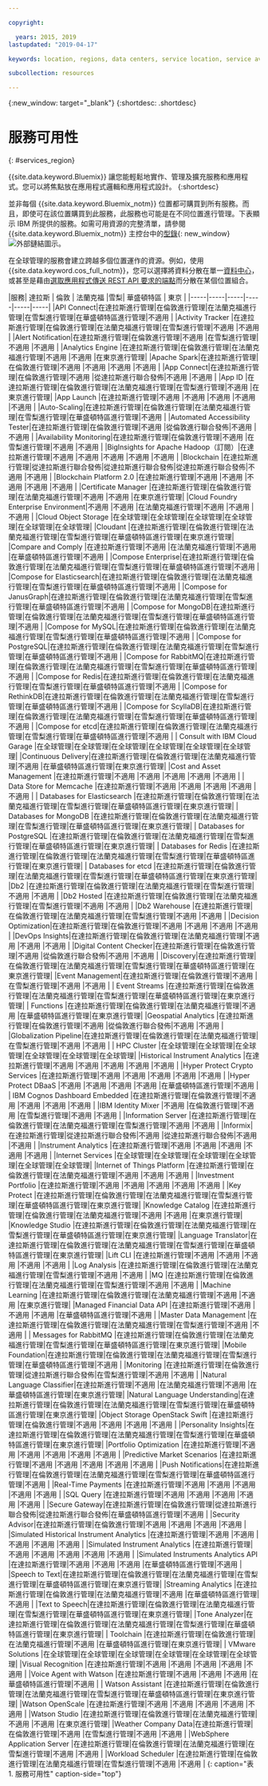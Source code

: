```yaml
---

copyright:

  years: 2015, 2019
lastupdated: "2019-04-17"

keywords: location, regions, data centers, service location, service availability

subcollection: resources

---
```

{:new_window: target="_blank"}
{:shortdesc: .shortdesc}


# 服務可用性
{: #services_region}

{{site.data.keyword.Bluemix}} 讓您能輕鬆地實作、管理及擴充服務和應用程式。您可以將焦點放在應用程式邏輯和應用程式設計。
{:shortdesc}

並非每個 {{site.data.keyword.Bluemix_notm}} 位置都可購買到所有服務。而且，即使可在該位置購買到此服務，此服務也可能是在不同位置進行管理。下表顯示 IBM 所提供的服務。如需可用資源的完整清單，請參閱 {{site.data.keyword.Bluemix_notm}} 主控台中的[型錄](https://cloud.ibm.com/catalog){: new_window} ![外部鏈結圖示](../icons/launch-glyph.svg "外部鏈結圖示")。

在全球管理的服務會建立跨越多個位置運作的資源。例如，使用 {{site.data.keyword.cos_full_notm}}，您可以選擇將資料分散在單一[資料中心](/docs/overview?topic=overview-zero-downtime#data_center)，或甚至是藉由[選取應用程式傳送 REST API 要求的端點](/docs/services/cloud-object-storage/basics?topic=cloud-object-storage-service-availability#service-availability)而分散在某個位置組合。

<!-- Do not manually change the table or add content after the table. -->
<!-- Everything after the second line of the table will be deleted. -->
<!-- Also, do not change the number of dashes in the second line. -->
<!-- Ping @natimpe for details. -->

|服務| 達拉斯 | 倫敦 | 法蘭克福 |雪梨| 華盛頓特區 | 東京 |
|-----|-----|-----|-----|-----|-----|
|API Connect|在達拉斯進行管理|在倫敦進行管理|在法蘭克福進行管理|在雪梨進行管理|在華盛頓特區進行管理|不適用 | 
|Activity Tracker |在達拉斯進行管理|在倫敦進行管理|在法蘭克福進行管理|在雪梨進行管理|不適用 |不適用 | 
|Alert Notification|在達拉斯進行管理|在倫敦進行管理|不適用 |在雪梨進行管理|不適用 |不適用 | 
|Analytics Engine |在達拉斯進行管理|在倫敦進行管理|在法蘭克福進行管理|不適用 |不適用 |在東京進行管理| 
|Apache Spark|在達拉斯進行管理|在倫敦進行管理|不適用 |不適用 |不適用 |不適用 | 
|App Connect|在達拉斯進行管理|在倫敦進行管理|不適用 |從達拉斯進行聯合發佈|不適用 |不適用 | 
|App ID |在達拉斯進行管理|在倫敦進行管理|在法蘭克福進行管理|在雪梨進行管理|不適用 |在東京進行管理| 
|App Launch |在達拉斯進行管理|不適用 |不適用 |不適用 |不適用 |不適用 | 
|Auto-Scaling|在達拉斯進行管理|在倫敦進行管理|在法蘭克福進行管理|在雪梨進行管理|在華盛頓特區進行管理|不適用 | 
|Automated Accessibility Tester|在達拉斯進行管理|在倫敦進行管理|不適用 |從倫敦進行聯合發佈|不適用 |不適用 | 
|Availability Monitoring|在達拉斯進行管理|在倫敦進行管理|不適用 |在雪梨進行管理|不適用 |不適用 | 
|BigInsights for Apache Hadoop（訂閱）|在達拉斯進行管理|不適用 |不適用 |不適用 |不適用 |不適用 | 
|Blockchain |在達拉斯進行管理|從達拉斯進行聯合發佈|從達拉斯進行聯合發佈|從達拉斯進行聯合發佈|不適用 |不適用 | 
|Blockchain Platform 2.0 |在達拉斯進行管理|不適用 |不適用 |不適用 |不適用 |不適用 | 
|Certificate Manager |在達拉斯進行管理|在倫敦進行管理|在法蘭克福進行管理|不適用 |不適用 |在東京進行管理| 
|Cloud Foundry Enterprise Environment|不適用 |不適用 |在法蘭克福進行管理|不適用 |不適用 |不適用 | 
|Cloud Object Storage |在全球管理|在全球管理|在全球管理|在全球管理|在全球管理|在全球管理| 
|Cloudant |在達拉斯進行管理|在倫敦進行管理|在法蘭克福進行管理|在雪梨進行管理|在華盛頓特區進行管理|在東京進行管理| 
|Compare and Comply |在達拉斯進行管理|不適用 |在法蘭克福進行管理|不適用 |在華盛頓特區進行管理|不適用 | 
|Compose Enterprise|在達拉斯進行管理|在倫敦進行管理|在法蘭克福進行管理|在雪梨進行管理|在華盛頓特區進行管理|不適用 | 
|Compose for Elasticsearch|在達拉斯進行管理|在倫敦進行管理|在法蘭克福進行管理|在雪梨進行管理|在華盛頓特區進行管理|不適用 | 
|Compose for JanusGraph|在達拉斯進行管理|在倫敦進行管理|在法蘭克福進行管理|在雪梨進行管理|在華盛頓特區進行管理|不適用 | 
|Compose for MongoDB|在達拉斯進行管理|在倫敦進行管理|在法蘭克福進行管理|在雪梨進行管理|在華盛頓特區進行管理|不適用 | 
|Compose for MySQL|在達拉斯進行管理|在倫敦進行管理|在法蘭克福進行管理|在雪梨進行管理|在華盛頓特區進行管理|不適用 | 
|Compose for PostgreSQL|在達拉斯進行管理|在倫敦進行管理|在法蘭克福進行管理|在雪梨進行管理|在華盛頓特區進行管理|不適用 | 
|Compose for RabbitMQ|在達拉斯進行管理|在倫敦進行管理|在法蘭克福進行管理|在雪梨進行管理|在華盛頓特區進行管理|不適用 | 
|Compose for Redis|在達拉斯進行管理|在倫敦進行管理|在法蘭克福進行管理|在雪梨進行管理|在華盛頓特區進行管理|不適用 | 
|Compose for RethinkDB|在達拉斯進行管理|在倫敦進行管理|在法蘭克福進行管理|在雪梨進行管理|在華盛頓特區進行管理|不適用 | 
|Compose for ScyllaDB|在達拉斯進行管理|在倫敦進行管理|在法蘭克福進行管理|在雪梨進行管理|在華盛頓特區進行管理|不適用 | 
|Compose for etcd|在達拉斯進行管理|在倫敦進行管理|在法蘭克福進行管理|在雪梨進行管理|在華盛頓特區進行管理|不適用 | 
| Consult with IBM Cloud Garage |在全球管理|在全球管理|在全球管理|在全球管理|在全球管理|在全球管理| 
|Continuous Delivery|在達拉斯進行管理|在倫敦進行管理|在法蘭克福進行管理|不適用 |在華盛頓特區進行管理|在東京進行管理| 
|Cost and Asset Management |在達拉斯進行管理|不適用 |不適用 |不適用 |不適用 |不適用 | 
| Data Store for Memcache |在達拉斯進行管理|不適用 |不適用 |不適用 |不適用 |不適用 | 
| Databases for Elasticsearch |在達拉斯進行管理|在倫敦進行管理|在法蘭克福進行管理|在雪梨進行管理|在華盛頓特區進行管理|在東京進行管理| 
| Databases for MongoDB |在達拉斯進行管理|在倫敦進行管理|在法蘭克福進行管理|在雪梨進行管理|在華盛頓特區進行管理|在東京進行管理| 
| Databases for PostgreSQL |在達拉斯進行管理|在倫敦進行管理|在法蘭克福進行管理|在雪梨進行管理|在華盛頓特區進行管理|在東京進行管理| 
| Databases for Redis |在達拉斯進行管理|在倫敦進行管理|在法蘭克福進行管理|在雪梨進行管理|在華盛頓特區進行管理|在東京進行管理| 
| Databases for etcd |在達拉斯進行管理|在倫敦進行管理|在法蘭克福進行管理|在雪梨進行管理|在華盛頓特區進行管理|在東京進行管理| 
|Db2 |在達拉斯進行管理|在倫敦進行管理|在法蘭克福進行管理|在雪梨進行管理|不適用 |不適用 | 
|Db2 Hosted |在達拉斯進行管理|在倫敦進行管理|在法蘭克福進行管理|在雪梨進行管理|不適用 |不適用 | 
|Db2 Warehouse |在達拉斯進行管理|在倫敦進行管理|在法蘭克福進行管理|在雪梨進行管理|不適用 |不適用 | 
|Decision Optimization|在達拉斯進行管理|在倫敦進行管理|不適用 |不適用 |不適用 |不適用 | 
|DevOps Insights|在達拉斯進行管理|在倫敦進行管理|在法蘭克福進行管理|不適用 |不適用 |不適用 | 
|Digital Content Checker|在達拉斯進行管理|在倫敦進行管理|不適用 |從倫敦進行聯合發佈|不適用 |不適用 | 
|Discovery|在達拉斯進行管理|在倫敦進行管理|在法蘭克福進行管理|在雪梨進行管理|在華盛頓特區進行管理|在東京進行管理| 
|Event Management|在達拉斯進行管理|在倫敦進行管理|不適用 |在雪梨進行管理|不適用 |不適用 | 
| Event Streams |在達拉斯進行管理|在倫敦進行管理|在法蘭克福進行管理|在雪梨進行管理|在華盛頓特區進行管理|在東京進行管理| 
| Functions |在達拉斯進行管理|在倫敦進行管理|在法蘭克福進行管理|不適用 |在華盛頓特區進行管理|在東京進行管理| 
|Geospatial Analytics |在達拉斯進行管理|在倫敦進行管理|不適用 |從倫敦進行聯合發佈|不適用 |不適用 | 
|Globalization Pipeline|在達拉斯進行管理|在倫敦進行管理|在法蘭克福進行管理|在雪梨進行管理|不適用 |不適用 | 
| HPC Cluster |在全球管理|在全球管理|在全球管理|在全球管理|在全球管理|在全球管理| 
|Historical Instrument Analytics |在達拉斯進行管理|不適用 |不適用 |不適用 |不適用 |不適用 | 
|Hyper Protect Crypto Services |在達拉斯進行管理|不適用 |不適用 |不適用 |不適用 |不適用 | 
|Hyper Protect DBaaS |不適用 |不適用 |不適用 |不適用 |在華盛頓特區進行管理|不適用 | 
| IBM Cognos Dashboard Embedded |在達拉斯進行管理|在倫敦進行管理|不適用 |不適用 |不適用 |不適用 | 
|IBM Identity Mixer |不適用 |在倫敦進行管理|不適用 |在雪梨進行管理|不適用 |不適用 | 
|Information Server |在達拉斯進行管理|在倫敦進行管理|在法蘭克福進行管理|在雪梨進行管理|不適用 |不適用 | 
|Informix|在達拉斯進行管理|從達拉斯進行聯合發佈|不適用 |從達拉斯進行聯合發佈|不適用 |不適用 | 
|Instrument Analytics |在達拉斯進行管理|不適用 |不適用 |不適用 |不適用 |不適用 | 
|Internet Services |在全球管理|在全球管理|在全球管理|在全球管理|在全球管理|在全球管理| 
|Internet of Things Platform |在達拉斯進行管理|在倫敦進行管理|在法蘭克福進行管理|不適用 |不適用 |不適用 | 
|Investment Portfolio |在達拉斯進行管理|不適用 |不適用 |不適用 |不適用 |不適用 | 
|Key Protect |在達拉斯進行管理|在倫敦進行管理|在法蘭克福進行管理|在雪梨進行管理|在華盛頓特區進行管理|在東京進行管理| 
|Knowledge Catalog |在達拉斯進行管理|在倫敦進行管理|在法蘭克福進行管理|不適用 |不適用 |在東京進行管理| 
|Knowledge Studio |在達拉斯進行管理|在倫敦進行管理|在法蘭克福進行管理|在雪梨進行管理|在華盛頓特區進行管理|在東京進行管理| 
|Language Translator|在達拉斯進行管理|在倫敦進行管理|在法蘭克福進行管理|在雪梨進行管理|在華盛頓特區進行管理|在東京進行管理| 
|Lift CLI |在達拉斯進行管理|不適用 |不適用 |不適用 |不適用 |不適用 | 
|Log Analysis |在達拉斯進行管理|在倫敦進行管理|在法蘭克福進行管理|在雪梨進行管理|不適用 |不適用 | 
|MQ |在達拉斯進行管理|在倫敦進行管理|在法蘭克福進行管理|在雪梨進行管理|不適用 |不適用 | 
|Machine Learning |在達拉斯進行管理|在倫敦進行管理|在法蘭克福進行管理|不適用 |不適用 |在東京進行管理| 
|Managed Financial Data API |在達拉斯進行管理|不適用 |不適用 |不適用 |在華盛頓特區進行管理|不適用 | 
|Master Data Management |在達拉斯進行管理|在倫敦進行管理|在法蘭克福進行管理|在雪梨進行管理|不適用 |不適用 | 
| Messages for RabbitMQ |在達拉斯進行管理|在倫敦進行管理|在法蘭克福進行管理|在雪梨進行管理|在華盛頓特區進行管理|在東京進行管理| 
|Mobile Foundation|在達拉斯進行管理|在倫敦進行管理|在法蘭克福進行管理|在雪梨進行管理|在華盛頓特區進行管理|不適用 | 
|Monitoring |在達拉斯進行管理|在倫敦進行管理|從達拉斯進行聯合發佈|在雪梨進行管理|不適用 |不適用 | 
|Natural Language Classifier|在達拉斯進行管理|不適用 |在法蘭克福進行管理|不適用 |在華盛頓特區進行管理|在東京進行管理| 
|Natural Language Understanding|在達拉斯進行管理|在倫敦進行管理|在法蘭克福進行管理|在雪梨進行管理|在華盛頓特區進行管理|在東京進行管理| 
|Object Storage OpenStack Swift |在達拉斯進行管理|在倫敦進行管理|不適用 |不適用 |不適用 |不適用 | 
|Personality Insights|在達拉斯進行管理|在倫敦進行管理|在法蘭克福進行管理|在雪梨進行管理|在華盛頓特區進行管理|在東京進行管理| 
|Portfolio Optimization |在達拉斯進行管理|不適用 |不適用 |不適用 |不適用 |不適用 | 
|Predictive Market Scenarios |在達拉斯進行管理|不適用 |不適用 |不適用 |不適用 |不適用 | 
|Push Notifications|在達拉斯進行管理|在倫敦進行管理|在法蘭克福進行管理|在雪梨進行管理|在華盛頓特區進行管理|不適用 | 
|Real-Time Payments |在達拉斯進行管理|不適用 |不適用 |不適用 |不適用 |不適用 | 
|SQL Query |在達拉斯進行管理|不適用 |不適用 |不適用 |不適用 |不適用 | 
|Secure Gateway|在達拉斯進行管理|在倫敦進行管理|從達拉斯進行聯合發佈|從達拉斯進行聯合發佈|在華盛頓特區進行管理|不適用 | 
|Security Advisor|在達拉斯進行管理|在倫敦進行管理|不適用 |不適用 |不適用 |不適用 | 
|Simulated Historical Instrument Analytics |在達拉斯進行管理|不適用 |不適用 |不適用 |不適用 |不適用 | 
|Simulated Instrument Analytics |在達拉斯進行管理|不適用 |不適用 |不適用 |不適用 |不適用 | 
|Simulated Instruments Analytics API |在達拉斯進行管理|不適用 |不適用 |不適用 |在華盛頓特區進行管理|不適用 | 
|Speech to Text|在達拉斯進行管理|在倫敦進行管理|在法蘭克福進行管理|在雪梨進行管理|在華盛頓特區進行管理|在東京進行管理| 
|Streaming Analytics |在達拉斯進行管理|在倫敦進行管理|在法蘭克福進行管理|不適用 |在華盛頓特區進行管理|不適用 | 
|Text to Speech|在達拉斯進行管理|在倫敦進行管理|在法蘭克福進行管理|在雪梨進行管理|在華盛頓特區進行管理|在東京進行管理| 
|Tone Analyzer|在達拉斯進行管理|在倫敦進行管理|在法蘭克福進行管理|在雪梨進行管理|在華盛頓特區進行管理|在東京進行管理| 
| Toolchain |在達拉斯進行管理|在倫敦進行管理|在法蘭克福進行管理|不適用 |在華盛頓特區進行管理|在東京進行管理| 
| VMware Solutions |在全球管理|在全球管理|在全球管理|在全球管理|在全球管理|在全球管理| 
|Visual Recognition	|在達拉斯進行管理|不適用 |不適用 |不適用 |不適用 |不適用 | 
|Voice Agent with Watson |在達拉斯進行管理|不適用 |不適用 |不適用 |在華盛頓特區進行管理|不適用 | 
| Watson Assistant |在達拉斯進行管理|在倫敦進行管理|在法蘭克福進行管理|在雪梨進行管理|在華盛頓特區進行管理|在東京進行管理| 
|Watson OpenScale |在達拉斯進行管理|不適用 |不適用 |不適用 |不適用 |不適用 | 
|Watson Studio |在達拉斯進行管理|在倫敦進行管理|在法蘭克福進行管理|不適用 |不適用 |在東京進行管理| 
|Weather Company Data|在達拉斯進行管理|在倫敦進行管理|不適用 |在雪梨進行管理|不適用 |不適用 | 
|WebSphere Application Server |在達拉斯進行管理|在倫敦進行管理|在法蘭克福進行管理|在雪梨進行管理|不適用 |不適用 | 
|Workload Scheduler |在達拉斯進行管理|在倫敦進行管理|在法蘭克福進行管理|在雪梨進行管理|不適用 |不適用 | 
{: caption="表 1. 服務可用性" caption-side="top"}
